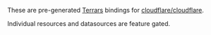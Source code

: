 These are pre-generated [Terrars](https://github.com/andrewbaxter/terrars) bindings for [cloudflare/cloudflare](https://github.com/cloudflare/terraform-provider-cloudflare).

Individual resources and datasources are feature gated.
